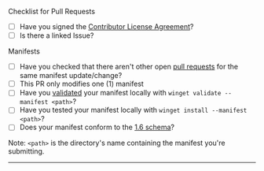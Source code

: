Checklist for Pull Requests
- [ ] Have you signed the [Contributor License Agreement](https://cla.opensource.microsoft.com/microsoft/winget-pkgs)?
- [ ] Is there a linked Issue?

Manifests
- [ ] Have you checked that there aren't other open [pull requests](https://github.com/microsoft/winget-pkgs/pulls) for the same manifest update/change?
- [ ] This PR only modifies one (1) manifest
- [ ] Have you [validated](https://github.com/microsoft/winget-pkgs/blob/master/doc/Authoring.md#validation) your manifest locally with `winget validate --manifest <path>`?
- [ ] Have you tested your manifest locally with `winget install --manifest <path>`?
- [ ] Does your manifest conform to the [1.6 schema](https://github.com/microsoft/winget-pkgs/tree/master/doc/manifest/schema/1.6.0)?

Note: `<path>` is the directory's name containing the manifest you're submitting.

---
